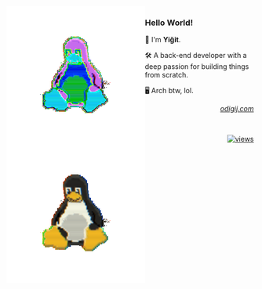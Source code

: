 <img align="left" src="https://raw.githubusercontent.com/odigij/odigij/refs/heads/main/assets/tux-pixelated-dark.gif#gh-dark-mode-only">
<img align="left" src="https://raw.githubusercontent.com/odigij/odigij/refs/heads/main/assets/tux-pixelated-light.gif#gh-light-mode-only">

### Hello World!

👾 I'm **Yiğit**.

🛠️ A back-end developer with a deep passion for building things from scratch.

🖥️ Arch btw, lol.

<div align="right">

[_odigij.com_](https://www.odigij.com/)

</div>

<br>

<div align="right">

[![views](https://komarev.com/ghpvc/?username=odigij&style=flat&color=313131&label=views&abbreviated=true)](https://github.com/odigij)

</div>
